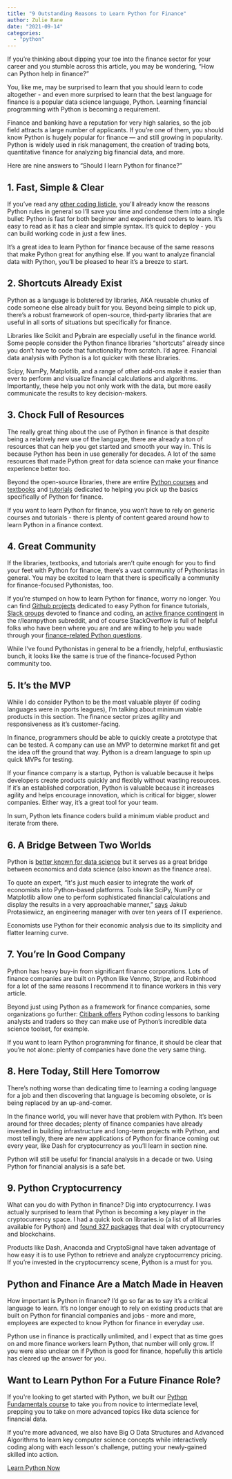 ```yaml
---
title: "9 Outstanding Reasons to Learn Python for Finance"
author: Zulie Rane
date: "2021-09-14"
categories: 
  - "python"
---
```


If you’re thinking about dipping your toe into the finance sector for your career and you stumble across this article, you may be wondering, “How can Python help in finance?”

You, like me, may be surprised to learn that you should learn to code altogether - and even more surprised to learn that the best language for finance is a popular data science language, Python. Learning financial programming with Python is becoming a requirement. 

Finance and banking have a reputation for very high salaries, so the job field attracts a large number of applicants. If you’re one of them, you should know Python is hugely popular for finance — and still growing in popularity. Python is widely used in risk management, the creation of trading bots, quantitative finance for analyzing big financial data, and more.

Here are nine answers to “Should I learn Python for finance?”

## 1\. Fast, Simple & Clear

If you’ve read any [other coding listicle](https://towardsdatascience.com/10-compelling-reasons-to-learn-python-for-data-science-fa31160321cb), you’ll already know the reasons Python rules in general so I’ll save you time and condense them into a single bullet: Python is fast for both beginner and experienced coders to learn. It’s easy to read as it has a clear and simple syntax. It’s quick to deploy - you can build working code in just a few lines.

It’s a great idea to learn Python for finance because of the same reasons that make Python great for anything else. If you want to analyze financial data with Python, you’ll be pleased to hear it’s a breeze to start.

## 2\. Shortcuts Already Exist 

Python as a language is bolstered by libraries, AKA reusable chunks of code someone else already built for you. Beyond being simple to pick up, there’s a robust framework of open-source, third-party libraries that are useful in all sorts of situations but specifically for finance. 

Libraries like Scikit and Pybrain are especially useful in the finance world. Some people consider the Python finance libraries “shortcuts” already since you don’t have to code that functionality from scratch. I’d agree. Financial data analysis with Python is a lot quicker with these libraries.

Scipy, NumPy, Matplotlib, and a range of other add-ons make it easier than ever to perform and visualize financial calculations and algorithms. Importantly, these help you not only work with the data, but more easily communicate the results to key decision-makers.

## 3\. Chock Full of Resources

The really great thing about the use of Python in finance is that despite being a relatively new use of the language, there are already a ton of resources that can help you get started and smooth your way in. This is because Python has been in use generally for decades. A lot of the same resources that made Python great for data science can make your finance experience better too.

Beyond the open-source libraries, there are entire [Python courses](https://qvault.io/learn-python-course/) and [textbooks](https://www.oreilly.com/library/view/python-for-finance/9781491945360/) and [tutorials](https://pythonprogramming.net/getting-stock-prices-python-programming-for-finance/) dedicated to helping you pick up the basics specifically of Python for finance. 

If you want to learn Python for finance, you won’t have to rely on generic courses and tutorials - there is plenty of content geared around how to learn Python in a finance context.

## 4\. Great Community

If the libraries, textbooks, and tutorials aren’t quite enough for you to find your feet with Python for finance, there’s a vast community of Pythonistas in general. You may be excited to learn that there is specifically a community for finance-focused Pythonistas, too. 

If you’re stumped on how to learn Python for finance, worry no longer. You can find [Github projects](https://github.com/datacamp/datacamp-community-tutorials/blob/master/Python%20Finance%20Tutorial%20For%20Beginners/Python%20For%20Finance%20Beginners%20Tutorial.ipynb) dedicated to easy Python for finance tutorials, [Slack groups](https://alpaca.markets/docs/community/) devoted to finance and coding, an [active finance contingent](https://www.reddit.com/r/learnpython/comments/bo52r6/learning_python_for_finance/) in the r/learnpython subreddit, and of course StackOverflow is full of helpful folks who have been where you are and are willing to help you wade through your [finance-related Python questions](https://stackoverflow.com/questions/tagged/finance+python).

While I’ve found Pythonistas in general to be a friendly, helpful, enthusiastic bunch, it looks like the same is true of the finance-focused Python community too. 

## 5\. It’s the MVP

While I do consider Python to be the most valuable player (if coding languages were in sports leagues), I’m talking about minimum viable products in this section. The finance sector prizes agility and responsiveness as it’s customer-facing.

In finance, programmers should be able to quickly create a prototype that can be tested. A company can use an MVP to determine market fit and get the idea off the ground that way. Python is a dream language to spin up quick MVPs for testing.

If your finance company is a startup, Python is valuable because it helps developers create products quickly and flexibly without wasting resources. If it’s an established corporation, Python is valuable because it increases agility and helps encourage innovation, which is critical for bigger, slower companies. Either way, it’s a great tool for your team.

In sum, Python lets finance coders build a minimum viable product and iterate from there.

## 6\. A Bridge Between Two Worlds

Python is [better known for data science](https://qvault.io/python/python-for-data-science/) but it serves as a great bridge between economics and data science (also known as the finance area). 

To quote an expert, “It's just much easier to integrate the work of economists into Python-based platforms. Tools like SciPy, NumPy or Matplotlib allow one to perform sophisticated financial calculations and display the results in a very approachable manner,” [says](https://www.netguru.com/blog/python-in-finance) Jakub Protasiewicz, an engineering manager with over ten years of IT experience.

Economists use Python for their economic analysis due to its simplicity and flatter learning curve. 

## 7\. You’re In Good Company 

Python has heavy buy-in from significant finance corporations. Lots of finance companies are built on Python like Venmo, Stripe, and Robinhood for a lot of the same reasons I recommend it to finance workers in this very article. 

Beyond just using Python as a framework for finance companies, some organizations go further: [Citibank offers](https://www.techrepublic.com/article/why-big-banks-are-requiring-workers-to-learn-coding/) Python coding lessons to banking analysts and traders so they can make use of Python’s incredible data science toolset, for example.

If you want to learn Python programming for finance, it should be clear that you’re not alone: plenty of companies have done the very same thing.

## 8\. Here Today, Still Here Tomorrow 

There’s nothing worse than dedicating time to learning a coding language for a job and then discovering that language is becoming obsolete, or is being replaced by an up-and-comer.

In the finance world, you will never have that problem with Python. It’s been around for three decades; plenty of finance companies have already invested in building infrastructure and long-term projects with Python, and most tellingly, there are new applications of Python for finance coming out every year, like Dash for cryptocurrency as you’ll learn in section nine. 

Python will still be useful for financial analysis in a decade or two. Using Python for financial analysis is a safe bet.

## 9\. Python Cryptocurrency

What can you do with Python in finance? Dig into cryptocurrency. I was actually surprised to learn that Python is becoming a key player in the cryptocurrency space. I had a quick look on libraries.io (a list of all libraries available for Python) and [found 327 packages](https://libraries.io/search?keywords=blockchain&languages=Python) that deal with cryptocurrency and blockchains. 

Products like Dash, Anaconda and CryptoSignal have taken advantage of how easy it is to use Python to retrieve and analyze cryptocurrency pricing. If you’re invested in the cryptocurrency scene, Python is a must for you. 

## Python and Finance Are a Match Made in Heaven

How important is Python in finance? I’d go so far as to say it’s a critical language to learn. It’s no longer enough to rely on existing products that are built on Python for financial companies and jobs - more and more, employees are expected to know Python for finance in everyday use.

Python use in finance is practically unlimited, and I expect that as time goes on and more finance workers learn Python, that number will only grow. If you were also unclear on if Python is good for finance, hopefully this article has cleared up the answer for you.

## Want to Learn Python For a Future Finance Role?

If you're looking to get started with Python, we built our [Python Fundamentals course](https://qvault.io/learn-python-course/) to take you from novice to intermediate level, prepping you to take on more advanced topics like data science for financial data.

If you're more advanced, we also have Big O Data Structures and Advanced Algorithms to learn key computer science concepts while interactively coding along with each lesson's challenge, putting your newly-gained skilled into action.

[Learn Python Now](https://qvault.io/learn-python-course/)
